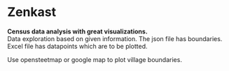 # Zenkast
<b>Census data analysis with great visualizations.</b><br>
Data exploration based on given information. The json file has boundaries.
Excel file has datapoints which are to be plotted.
 
Use opensteetmap or google map to plot village boundaries.
